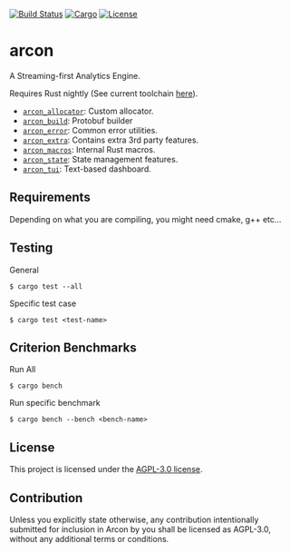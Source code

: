 [![Build Status](https://dev.azure.com/arcon-cda/arcon/_apis/build/status/cda-group.arcon?branchName=master)](https://dev.azure.com/arcon-cda/arcon/_build/latest?definitionId=1&branchName=master)
[![Cargo](https://img.shields.io/badge/crates.io-v0.1.3-orange)](https://crates.io/crates/arcon)
[![License](https://img.shields.io/badge/License-AGPL--3.0--only-blue)](https://github.com/cda-group/arcon)

# arcon

A Streaming-first Analytics Engine.

Requires Rust nightly (See current toolchain [here](rust-toolchain)).

* [`arcon_allocator`]: Custom allocator.
* [`arcon_build`]: Protobuf builder
* [`arcon_error`]: Common error utilities.
* [`arcon_extra`]: Contains extra 3rd party features.
* [`arcon_macros`]: Internal Rust macros.
* [`arcon_state`]: State management features.
* [`arcon_tui`]: Text-based dashboard.

[`arcon_allocator`]: arcon_allocator
[`arcon_build`]: arcon_build
[`arcon_error`]: arcon_error
[`arcon_extra`]: arcon_extra
[`arcon_macros`]: arcon_macros
[`arcon_state`]: arcon_state
[`arcon_tui`]: arcon_tui

## Requirements

Depending on what you are compiling, you might need cmake, g++ etc...

## Testing

General
```
$ cargo test --all
```

Specific test case
```
$ cargo test <test-name>
```

## Criterion Benchmarks

Run All
```
$ cargo bench
```

Run specific benchmark
```
$ cargo bench --bench <bench-name>
```

## License

This project is licensed under the [AGPL-3.0 license](LICENSE).

## Contribution

Unless you explicitly state otherwise, any contribution intentionally submitted for inclusion in Arcon by you shall be licensed as AGPL-3.0, without any additional terms or conditions.
